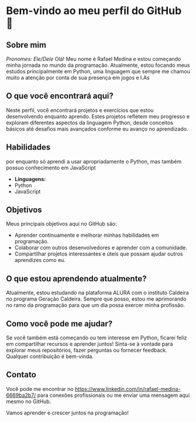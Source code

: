 # Bem-vindo ao meu perfil do GitHub 👋



## Sobre mim

*Pronomes: Ele/Dele*
Olá! Meu nome é Rafael Medina e estou começando minha jornada no mundo da programação. Atualmente, estou focando meus estudos principalmente em Python, uma linguagem que sempre me chamou muito a atenção por conta de sua presença em jogos e I.As

## O que você encontrará aqui?

Neste perfil, você encontrará projetos e exercícios que estou desenvolvendo enquanto aprendo. Estes projetos refletem meu progresso e exploram diferentes aspectos da linguagem Python, desde conceitos básicos até desafios mais avançados conforme eu avanço no aprendizado.

## Habilidades 
por enquanto só aprendi a usar apropriadamente o Python, mas também possuo conhecimento em JavaScript
- **Linguagens:**
- Python
- JavaScript


## Objetivos

Meus principais objetivos aqui no GitHub são:

- Aprender continuamente e melhorar minhas habilidades em programação.
- Colaborar com outros desenvolvedores e aprender com a comunidade.
- Compartilhar projetos interessantes e úteis que possam ajudar outros aprendizes como eu.

## O que estou aprendendo atualmente?

Atualmente, estou estudando na plataforma ALURA com o instituto Caldeira no programa Geração Caldeira.
Sempre que posso, estou me aprimorando no ramo da programação para que um dia possa exercer minha profissão.

## Como você pode me ajudar?

Se você também está começando ou tem interesse em Python, ficarei feliz em compartilhar recursos e aprender juntos! Sinta-se à vontade para explorar meus repositórios, fazer perguntas ou fornecer feedback. Qualquer contribuição é bem-vinda.

## Contato

Você pode me encontrar no https://www.linkedin.com/in/rafael-medina-6669ba2b7/ para conexões profissionais ou me enviar uma mensagem aqui mesmo no GitHub.

Vamos aprender e crescer juntos na programação!

